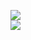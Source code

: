 [![](https://img.shields.io/badge/Made%20With-Github%20Spray-lightgrey.svg?style=for-the-badge&logo=github)](https://github.com/Annihil/github-spray#13169)  
[![](https://i.imgur.com/2DrTn0Z.gif)](https://github.com/Annihil/github-spray)